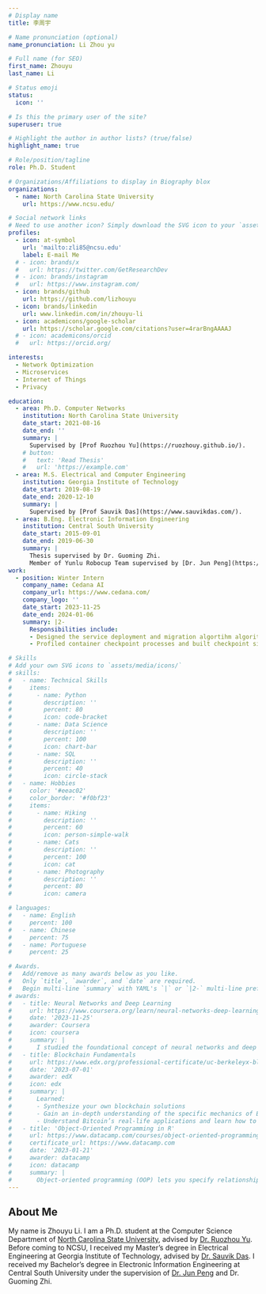 ```yaml
---
# Display name
title: 李周宇

# Name pronunciation (optional)
name_pronunciation: Li Zhou yu

# Full name (for SEO)
first_name: Zhouyu
last_name: Li

# Status emoji
status:
  icon: ''

# Is this the primary user of the site?
superuser: true

# Highlight the author in author lists? (true/false)
highlight_name: true

# Role/position/tagline
role: Ph.D. Student

# Organizations/Affiliations to display in Biography blox
organizations:
  - name: North Carolina State University
    url: https://www.ncsu.edu/

# Social network links
# Need to use another icon? Simply download the SVG icon to your `assets/media/icons/` folder.
profiles:
  - icon: at-symbol
    url: 'mailto:zli85@ncsu.edu'
    label: E-mail Me
  # - icon: brands/x
  #   url: https://twitter.com/GetResearchDev
  # - icon: brands/instagram
  #   url: https://www.instagram.com/
  - icon: brands/github
    url: https://github.com/lizhouyu
  - icon: brands/linkedin
    url: www.linkedin.com/in/zhouyu-li
  - icon: academicons/google-scholar
    url: https://scholar.google.com/citations?user=4rarBngAAAAJ
  # - icon: academicons/orcid
  #   url: https://orcid.org/

interests:
  - Network Optimization
  - Microservices
  - Internet of Things
  - Privacy

education:
  - area: Ph.D. Computer Networks
    institution: North Carolina State University
    date_start: 2021-08-16
    date_end: ''
    summary: |
      Supervised by [Prof Ruozhou Yu](https://ruozhouy.github.io/).
    # button:
    #   text: 'Read Thesis'
    #   url: 'https://example.com'
  - area: M.S. Electrical and Computer Engineering
    institution: Georgia Institute of Technology
    date_start: 2019-08-19
    date_end: 2020-12-10
    summary: |
      Supervised by [Prof Sauvik Das](https://www.sauvikdas.com/).
  - area: B.Eng. Electronic Information Engineering
    institution: Central South University
    date_start: 2015-09-01
    date_end: 2019-06-30
    summary: |
      Thesis supervised by Dr. Guoming Zhi.  
      Member of Yunlu Robocup Team supervised by [Dr. Jun Peng](https://faculty.csu.edu.cn/pengjun1/en/index.htm)
work:
  - position: Winter Intern
    company_name: Cedana AI
    company_url: https://www.cedana.com/
    company_logo: ''
    date_start: 2023-11-25
    date_end: 2024-01-06
    summary: |2-
      Responsibilities include:
      - Designed the service deployment and migration algortihm algorithm for Cedana Optimizer.
      - Profiled container checkpoint processes and built checkpoint size estimation model.

# Skills
# Add your own SVG icons to `assets/media/icons/`
# skills:
#   - name: Technical Skills
#     items:
#       - name: Python
#         description: ''
#         percent: 80
#         icon: code-bracket
#       - name: Data Science
#         description: ''
#         percent: 100
#         icon: chart-bar
#       - name: SQL
#         description: ''
#         percent: 40
#         icon: circle-stack
#   - name: Hobbies
#     color: '#eeac02'
#     color_border: '#f0bf23'
#     items:
#       - name: Hiking
#         description: ''
#         percent: 60
#         icon: person-simple-walk
#       - name: Cats
#         description: ''
#         percent: 100
#         icon: cat
#       - name: Photography
#         description: ''
#         percent: 80
#         icon: camera

# languages:
#   - name: English
#     percent: 100
#   - name: Chinese
#     percent: 75
#   - name: Portuguese
#     percent: 25

# Awards.
#   Add/remove as many awards below as you like.
#   Only `title`, `awarder`, and `date` are required.
#   Begin multi-line `summary` with YAML's `|` or `|2-` multi-line prefix and indent 2 spaces below.
# awards:
#   - title: Neural Networks and Deep Learning
#     url: https://www.coursera.org/learn/neural-networks-deep-learning
#     date: '2023-11-25'
#     awarder: Coursera
#     icon: coursera
#     summary: |
#       I studied the foundational concept of neural networks and deep learning. By the end, I was familiar with the significant technological trends driving the rise of deep learning; build, train, and apply fully connected deep neural networks; implement efficient (vectorized) neural networks; identify key parameters in a neural network’s architecture; and apply deep learning to your own applications.
#   - title: Blockchain Fundamentals
#     url: https://www.edx.org/professional-certificate/uc-berkeleyx-blockchain-fundamentals
#     date: '2023-07-01'
#     awarder: edX
#     icon: edx
#     summary: |
#       Learned:
#       - Synthesize your own blockchain solutions
#       - Gain an in-depth understanding of the specific mechanics of Bitcoin
#       - Understand Bitcoin’s real-life applications and learn how to attack and destroy Bitcoin, Ethereum, smart contracts and Dapps, and alternatives to Bitcoin’s Proof-of-Work consensus algorithm
#   - title: 'Object-Oriented Programming in R'
#     url: https://www.datacamp.com/courses/object-oriented-programming-with-s3-and-r6-in-r
#     certificate_url: https://www.datacamp.com
#     date: '2023-01-21'
#     awarder: datacamp
#     icon: datacamp
#     summary: |
#       Object-oriented programming (OOP) lets you specify relationships between functions and the objects that they can act on, helping you manage complexity in your code. This is an intermediate level course, providing an introduction to OOP, using the S3 and R6 systems. S3 is a great day-to-day R programming tool that simplifies some of the functions that you write. R6 is especially useful for industry-specific analyses, working with web APIs, and building GUIs.
---
```


## About Me

My name is Zhouyu Li. I am a Ph.D. student at the Computer Science Department of [North Carolina State University](https://www.ncsu.edu/), advised by [Dr. Ruozhou Yu](https://people.engr.ncsu.edu/ryu5/). Before coming to NCSU, I received my Master’s degree in Electrical Engineering at Georgia Institute of Technology, advised by [Dr. Sauvik Das](https://sauvikdas.com/). I received my Bachelor’s degree in Electronic Information Engineering at Central South University under the supervision of [Dr. Jun Peng](https://faculty.csu.edu.cn/pengjun1/en/index.htm) and Dr. Guoming Zhi.  

